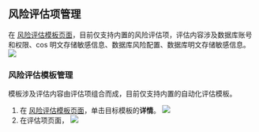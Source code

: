 
## 风险评估项管理
在 [风险评估模板页面]()，目前仅支持内置的风险评估项，评估内容涉及数据库账号和权限、cos 明文存储敏感信息、数据库风险配置、数据库明文存储敏感信息。
![](https://qcloudimg.tencent-cloud.cn/raw/655cf1f0a9e4101f04a086c2b4e3c00b.png)

### 风险评估模板管理
模板涉及评估内容由评估项组合而成，目前仅支持内置的自动化评估模板。

1. 在 [风险评估模板页面]()，单击目标模板的**详情**。
![](https://qcloudimg.tencent-cloud.cn/raw/a1085956d7a9431687507e648465454b.png)
2. 在评估项页面，
![](https://qcloudimg.tencent-cloud.cn/raw/7cf8bbaa6750ec90dc001d8504d85afc.png)
